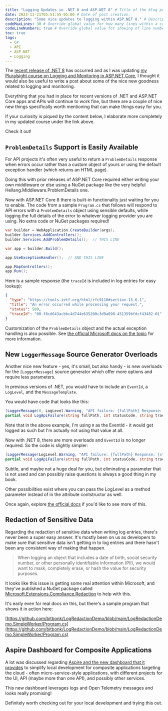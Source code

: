 ```yaml
---
title: "Logging Updates in .NET 8 and ASP.NET 8" # Title of the blog post.
date: 2023-11-21T05:51:55-05:00 # Date of post creation.
description: "Some nice updates to logging within ASP.NET 8." # Description used for search engine.
codeMaxLines: 30 # Override global value for how many lines within a code block before auto-collapsing.
codeLineNumbers: true # Override global value for showing of line numbers within code block.
toc: true
tags:
  - C#
  - API
  - ASP.NET
  - Logging  
---
```


The [recent release of .NET 8](https://learn.microsoft.com/en-us/dotnet/core/whats-new/dotnet-8?WT.mc_id=MVP_324326)
has occurred and as I was updating [my Pluralsight course on Logging and Monitoring in ASP.NET Core](https://www.pluralsight.com/courses/logging-monitoring-aspdotnet-core-6),
I thought it would also be useful to write a post about some of the nice new goodness related to
logging and monitoring.

Everything that you had in place for recent versions of .NET and ASP.NET Core apps and APIs will continue
to work fine, but there are a couple of nice new things specifically worth mentioning that can make things
easy for you.

If your curiosity is piqued by the content below, I elaborate more completely in my updated course under the link above.

Check it out!

## `ProblemDetails` Support is Easily Available

For API projects it's often very useful to return a `ProblemDetails` response when errors occur rather
than a custom object of yours or using the default exception handler (which returns an HTML page).

Doing this with prior releases of ASP.NET Core required either writing your own middleware or else
using a NuGet package like the very helpful Hellang.Middleware.ProblemDetails one.

Now with ASP.NET Core 8 there is built-in functionality just waiting for you to enable. The code
from a sample `Program.cs` that follows will respond to API errors with a `ProblemDetails` object
using sensible defaults, while logging the full details of the error to whatever logging provider
you are using. No extra code or NuGet packages required!

```c# 
var builder = WebApplication.CreateBuilder(args);
builder.Services.AddControllers();
builder.Services.AddProblemDetails();  // THIS LINE

var app = builder.Build();

app.UseExceptionHandler();  // AND THIS LINE

app.MapControllers();
app.Run();
```

Here is a sample response (the `traceId` is included in log entries for easy lookup):

```json
{
  "type": "https://tools.ietf.org/html/rfc9110#section-15.6.1",
  "title": "An error occurred while processing your request.",
  "status": 500,
  "traceId": "00-f8cd643acbbc4d744e635200c3d9a098-451359bfdcf43482-01"
}
```

Customization of the `ProblemDetails` object and the actual exception handling is also possible.  See
[the official Microsoft docs on the topic](https://bit.ly/aspnetcore-problemdetails) for more information.

## New `LoggerMessage` Source Generator Overloads

Another nice new feature - yes, it's small, but also handy - is new overloads for the `[LoggerMessage]`
source generator which offer more options and require less parameters.

In previous versions of .NET, you would have to include an `EventId`, a `LogLevel`, and the `MessageTemplate`.

You would have code that looks like this:

```C#
[LoggerMessage(0, LogLevel.Warning, "API failure: {fullPath} Response: {statusCode}, Trace: {traceId}")]
partial void LogApiFailure(string fullPath, int statusCode, string traceId);
```

Note that in the above example, I'm using `0` as the EventId - it would get logged as such but I'm actually
not using that value at all.

Now with .NET 8, there are more overloads and `EventId` is no longer required.  So the code is slightly
simpler:

```C#
[LoggerMessage(LogLevel.Warning, "API failure: {fullPath} Response: {statusCode}, Trace: {traceId}")]
partial void LogApiFailure(string fullPath, int statusCode, string traceId);
```

Subtle, and maybe not a huge deal for you, but eliminating a parameter that is not used and can
possibly raise questions is always a good thing in my book.

Other possibilities exist where you can pass the LogLevel as a method parameter instead of
in the attribute contstructor as well.  

Once again, explore
[the official docs](https://learn.microsoft.com/en-us/dotnet/core/extensions/logger-message-generator?WT.mc_id=MVP_324326)
if you'd like to see more of this.

## Redaction of Sensitive Data

Regarding the redaction of sensitive data when writing log entries, there's never been a super easy answer. It's mostly
been on us as developers to make sure that sensitive data isn't getting in to log entries and there hasn't been any
consistent way of making that happen.  

> When logging an object that includes a date of birth, social security number, or other personally identifiable
> information (PII), we would want to mask, completely erase, or hash the value for security purposes.

It looks like this issue is getting some real attention within Microsoft, and they've published a NuGet package
called [Microsoft.Extensions.Compliance.Redaction](https://github.com/dotnet/extensions/tree/main/src/Libraries/Microsoft.Extensions.Compliance.Redaction)
to help with this.

It's early even for real docs on this, but there's a sample program that shows it in action here:

[https://github.com/bitbonk/LogRedactionDemo/blob/main/LogRedactionDemo.SimpleWorker/Program.cs](https://github.com/bitbonk/LogRedactionDemo/blob/main/LogRedactionDemo.SimpleWorker/Program.cs)

## Aspire Dashboard for Composite Applications

A lot was discussed regarding [Aspire and the new dashboard that it provides](https://devblogs.microsoft.com/dotnet/introducing-dotnet-aspire-simplifying-cloud-native-development-with-dotnet-8/?WT.mc_id=MVP_324326)
to simplify local development for composite applications targeting the cloud - often micro-service-style applications,
with different projects for the UI, API (maybe more than one API), and possibly other services.

This new dashboard leverages logs and Open Telemetry messages and looks really promising!

Definitely worth checking out for your local development and trying this out.